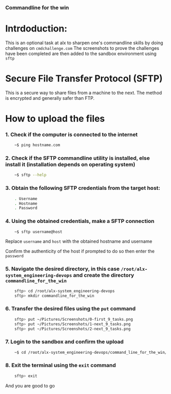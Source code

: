 ### Commandline for the win

# Intrdoduction:
This is an optional task at alx to sharpen one's commandline skills by doing challenges on `cmdchallenge.com` The screenshots to prove the challenges have been completed are then added to the sandbox environment using `sftp`

# Secure File Transfer Protocol (SFTP)
This is a secure way to share files from a machine to the next. The method is encrypted and generally safer than FTP.

# How to upload the files

### 1. Check if the computer is connected to the internet

```sh
    ~$ ping hostname.com
```

### 2. Check if the SFTP commandline utility is installed, else install it (installation depends on operating system)

```sh
    ~$ sftp --help
```

### 3. Obtain the following SFTP credentials from the target host:

```sh
    . Username
    . Hostname
    . Password 
```

### 4. Using the obtained credentials, make a SFTP connection

```sh
    ~$ sftp username@host
```

Replace ```username``` and ```host``` with the obtained hostname and username

Confirm the authenticity of the host if prompted to do so then enter the ```password```

### 5. Navigate the desired directory, in this case ```/root/alx-system_engineering-devops``` and create the directory ```commandline_for_the_win```

```sh
    sftp> cd /root/alx-system_engineering-devops
    sftp> mkdir commandline_for_the_win
```

### 6. Transfer the desired files using the ```put``` command

```sh
    sftp> put ~/Pictures/Screenshots/0-first_9_tasks.png
    sftp> put ~/Pictures/Screenshots/1-next_9_tasks.png
    sftp> put ~/Pictures/Screenshots/2-next_9_tasks.png
```

### 7. Login to the sandbox and confirm the upload

```sh
    ~$ cd /root/alx-system_engineering-devops/command_line_for_the_win/ ; ls -l *.png
```

### 8. Exit the terminal using the ```exit``` command
```sh
    sftp> exit 
```

And you are good to go
